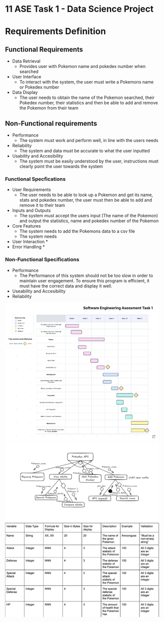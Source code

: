 # 11 ASE Task 1 - Data Science Project

# Requirements Definition
## Functional Requirements
* Data Retrieval
    * Provides user with Pokemon name and pokedex number when searched
* User Interface
    * To interact with the system, the user must write a Pokemons name or Pokedex number
* Data Display
    * The user needs to obtain the name of the Pokemon searched, their Pokedex number, their statistics and then be able to add and remove the Pokemon from their team

## Non-Functional requirements
* Performance
    * The system must work and perform well, in line with the users needs
* Reliability
    * The system and data must be accurate to what the user inputted
* Usability and Accesibility
    * The system must be easily understood by the user, instructions must clearly point the user towards the system

### Functional Specfications
* User Requirements
    * The user needs to be able to look up a Pokemon and get its name, stats and pokedex number, the user must then be able to add and remove it to their team
* Inputs and Outputs
    * The system must accept the users input (The name of the Pokemon) and output the statistics, name and pokedex number of the Pokemon
* Core Features
    * The system needs to add the Pokemons data to a csv file
    * The system needs
* User Interaction
    * 
* Error Handling
    * 

### Non-Functional Specifications
* Performance
    * The Performance of this system should not be too slow in order to maintain user engagement. To ensure this program is efficient, it must have the correct data and display it well.
* Useability and Accesibility
* Reliability


![alt test](gantt_chart.png "Gantt chart")
![alt test](structure_chart.png "Structure chart")
![alt test](data_dictionary.png "Data dictionary")